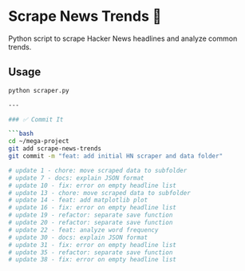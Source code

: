 # Scrape News Trends 📰

Python script to scrape Hacker News headlines and analyze common trends.

## Usage

```bash
python scraper.py

---

### ✅ Commit It

```bash
cd ~/mega-project
git add scrape-news-trends
git commit -m "feat: add initial HN scraper and data folder"

# update 1 - chore: move scraped data to subfolder
# update 7 - docs: explain JSON format
# update 10 - fix: error on empty headline list
# update 13 - chore: move scraped data to subfolder
# update 14 - feat: add matplotlib plot
# update 16 - fix: error on empty headline list
# update 19 - refactor: separate save function
# update 20 - refactor: separate save function
# update 22 - feat: analyze word frequency
# update 30 - docs: explain JSON format
# update 31 - fix: error on empty headline list
# update 35 - refactor: separate save function
# update 38 - fix: error on empty headline list
